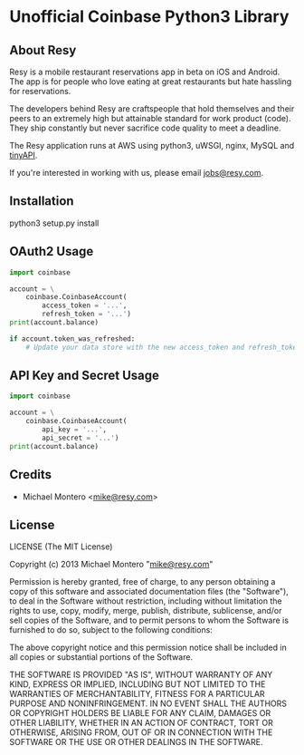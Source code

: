 # Unofficial Coinbase Python3 Library

## About Resy

Resy is a mobile restaurant reservations app in beta on iOS and Android.
The app is for people who love eating at great restaurants but hate hassling
for reservations.

The developers behind Resy are craftspeople that hold themselves and their
peers to an extremely high but attainable standard for work product (code).
They ship constantly but never sacrifice code quality to meet a deadline.

The Resy application runs at AWS using python3, uWSGI, nginx, MySQL and
<a href="https://github.com/mcmontero/tinyAPI" target="_new">tinyAPI</a>.

If you're interested in working with us, please email jobs@resy.com.

## Installation

python3 setup.py install

## OAuth2 Usage

```python
import coinbase

account = \
    coinbase.CoinbaseAccount(
        access_token = '...',
        refresh_token = '...')
print(account.balance)

if account.token_was_refreshed:
    # Update your data store with the new access_token and refresh_token.
```

## API Key and Secret Usage

```python
import coinbase

account = \
    coinbase.CoinbaseAccount(
        api_key = '...',
        api_secret = '...')
print(account.balance)
```

## Credits

- Michael Montero &lt;mike@resy.com&gt;

## License

LICENSE (The MIT License)

Copyright (c) 2013 Michael Montero "mike@resy.com"

Permission is hereby granted, free of charge, to any person obtaining
a copy of this software and associated documentation files (the
"Software"), to deal in the Software without restriction, including
without limitation the rights to use, copy, modify, merge, publish,
distribute, sublicense, and/or sell copies of the Software, and to
permit persons to whom the Software is furnished to do so, subject to
the following conditions:

The above copyright notice and this permission notice shall be
included in all copies or substantial portions of the Software.

THE SOFTWARE IS PROVIDED "AS IS", WITHOUT WARRANTY OF ANY KIND,
EXPRESS OR IMPLIED, INCLUDING BUT NOT LIMITED TO THE WARRANTIES OF
MERCHANTABILITY, FITNESS FOR A PARTICULAR PURPOSE AND
NONINFRINGEMENT. IN NO EVENT SHALL THE AUTHORS OR COPYRIGHT HOLDERS BE
LIABLE FOR ANY CLAIM, DAMAGES OR OTHER LIABILITY, WHETHER IN AN ACTION
OF CONTRACT, TORT OR OTHERWISE, ARISING FROM, OUT OF OR IN CONNECTION
WITH THE SOFTWARE OR THE USE OR OTHER DEALINGS IN THE SOFTWARE.
